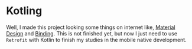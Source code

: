# Kotling

Well, I made this project looking some things on internet like, [Material Design](https://material.io/design) and [Binding](https://proandroiddev.com/databinding-in-android-b3cb41a8e0c5). 
This is not finished yet, but now I just need to use `Retrofit` with Kotlin to finish my studies in the mobile native development.
